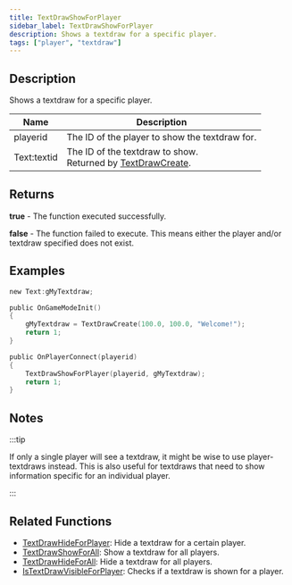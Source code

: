 ```yaml
---
title: TextDrawShowForPlayer
sidebar_label: TextDrawShowForPlayer
description: Shows a textdraw for a specific player.
tags: ["player", "textdraw"]
---
```


## Description

Shows a textdraw for a specific player.

| Name        | Description                                                                        |
| ----------- | ---------------------------------------------------------------------------------- |
| playerid    | The ID of the player to show the textdraw for.                                     |
| Text:textid | The ID of the textdraw to show.<br />Returned by [TextDrawCreate](TextDrawCreate). |

## Returns

**true** - The function executed successfully.

**false** - The function failed to execute. This means either the player and/or textdraw specified does not exist.

## Examples

```c
new Text:gMyTextdraw;

public OnGameModeInit()
{
    gMyTextdraw = TextDrawCreate(100.0, 100.0, "Welcome!");
    return 1;
}

public OnPlayerConnect(playerid)
{
    TextDrawShowForPlayer(playerid, gMyTextdraw);
    return 1;
}
```

## Notes

:::tip

If only a single player will see a textdraw, it might be wise to use player-textdraws instead. This is also useful for textdraws that need to show information specific for an individual player.

:::

## Related Functions

- [TextDrawHideForPlayer](TextDrawHideForPlayer): Hide a textdraw for a certain player.
- [TextDrawShowForAll](TextDrawShowForAll): Show a textdraw for all players.
- [TextDrawHideForAll](TextDrawHideForAll): Hide a textdraw for all players.
- [IsTextDrawVisibleForPlayer](IsTextDrawVisibleForPlayer): Checks if a textdraw is shown for a player.
